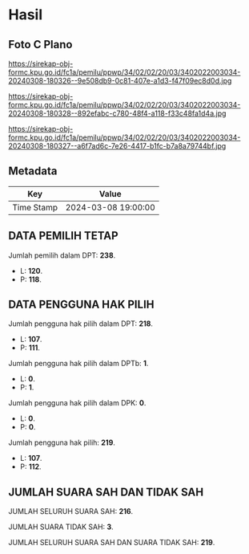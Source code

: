 # Hasil

## Foto C Plano

https://sirekap-obj-formc.kpu.go.id/fc1a/pemilu/ppwp/34/02/02/20/03/3402022003034-20240308-180326--9e508db9-0c81-407e-a1d3-f47f09ec8d0d.jpg

https://sirekap-obj-formc.kpu.go.id/fc1a/pemilu/ppwp/34/02/02/20/03/3402022003034-20240308-180328--892efabc-c780-48f4-a118-f33c48fa1d4a.jpg

https://sirekap-obj-formc.kpu.go.id/fc1a/pemilu/ppwp/34/02/02/20/03/3402022003034-20240308-180327--a6f7ad6c-7e26-4417-b1fc-b7a8a79744bf.jpg


## Metadata

| Key        | Value               |
| ---------- | ------------------- |
| Time Stamp | 2024-03-08 19:00:00 |


## DATA PEMILIH TETAP

Jumlah pemilih dalam DPT: **238**.
 * L: **120**.
 * P: **118**.

## DATA PENGGUNA HAK PILIH

Jumlah pengguna hak pilih dalam DPT: **218**.
 * L: **107**.
 * P: **111**.

Jumlah pengguna hak pilih dalam DPTb: **1**.
 * L: **0**.
 * P: **1**.

Jumlah pengguna hak pilih dalam DPK: **0**.
 * L: **0**.
 * P: **0**.

Jumlah pengguna hak pilih: **219**.
 * L: **107**.
 * P: **112**.

## JUMLAH SUARA SAH DAN TIDAK SAH

JUMLAH SELURUH SUARA SAH: **216**.

JUMLAH SUARA TIDAK SAH: **3**.

JUMLAH SELURUH SUARA SAH DAN SUARA TIDAK SAH: **219**.


